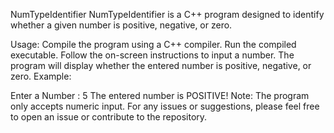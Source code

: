 NumTypeIdentifier
NumTypeIdentifier is a C++ program designed to identify whether a given number is positive, negative, or zero.

Usage:
Compile the program using a C++ compiler.
Run the compiled executable.
Follow the on-screen instructions to input a number.
The program will display whether the entered number is positive, negative, or zero.
Example:

Enter a Number : 5
The entered number is POSITIVE!
Note:
The program only accepts numeric input.
For any issues or suggestions, please feel free to open an issue or contribute to the repository.